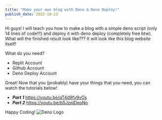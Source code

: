 ```yaml
---
title: "Make your own blog with Deno & Deno Deploy!"
publish_date: 2022-10-23
---
```

Hi guys! I will teach you how to make a blog with a simple deno script (only 14 lines of code!!!) and deploy it with deno deploy (completely free btw). What will the finished result look like??? It will look like this blog website itself!

What do you need?
- Replit Account
- Github Account
- Deno Deploy Account

Great! Now that you (probably) have your things that you need, you can watch the tutorials below!

- ***Part 1*** https://youtu.be/qT4d9fy9vOs
- ***Part 2*** https://youtu.be/b5JzplDeoNo

Happy Coding!
![Deno Logo](https://upload.wikimedia.org/wikipedia/commons/thumb/8/84/Deno.svg/1280px-Deno.svg.png)